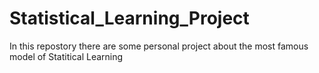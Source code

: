 # Statistical_Learning_Project
In this repostory there are some personal project about the most famous model of Statitical Learning
